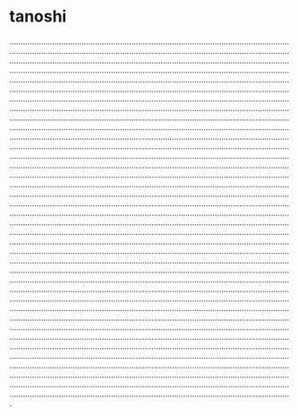 # tanoshi

.........................................................................................................................................................................................................................................................................................................................................................................................................................................................................................................................................................................................................................................................................................................................................................................................................................................................................................................................................................................................................................................................................................................................................................................................................................................................................................................................................................................................................................................................................................................................................................................................................................................................................................................................................................................................................................................................................................................................................................................................................................................................................................................................................................................................................................................................................................................................................................................................................................................................................................................................................................................................................................................................................................................................................................................................................................................................................................................................................................................................................................................................................................................................................................................................................................................................................................................................................................................................................................................................................................................................................................................................................................................................................................................................................................................................................................................................................................................................................................................................................................................................................................................................................................................................................................................................................................................................................................................................................................................................................................................................................................................................................................................................................................................................................................................................................................................................................................................